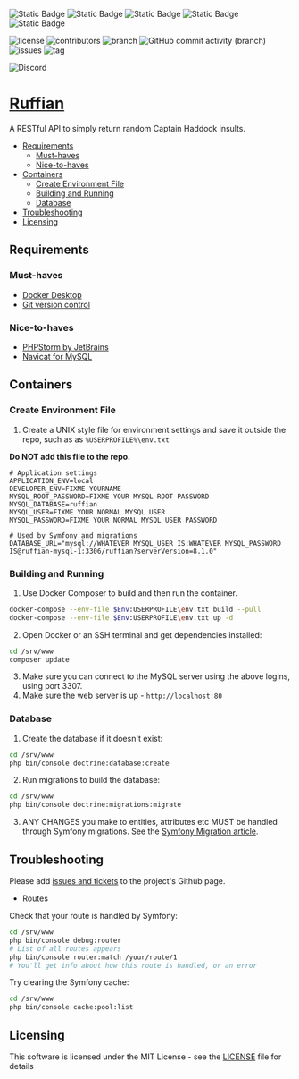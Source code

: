 ![Static Badge](https://img.shields.io/badge/PHP-8.2-blue)
![Static Badge](https://img.shields.io/badge/MySQL-8.1.0-blue)
![Static Badge](https://img.shields.io/badge/Apache-2.4.57-blue)
![Static Badge](https://img.shields.io/badge/Linux-debian_11_slim-blue)
![Static Badge](https://img.shields.io/badge/Symfony-6.3-blue)

![license](https://img.shields.io/github/license/kartano/ruffian)
![contributors](https://img.shields.io/github/contributors/kartano/ruffian)
![branch](https://img.shields.io/github/last-commit/kartano/ruffian/master)
![GitHub commit activity (branch)](https://img.shields.io/github/commit-activity/t/kartano/ruffian)
![issues](https://img.shields.io/github/issues/kartano/ruffian)
![tag](https://img.shields.io/github/v/tag/kartano/ruffian)

![Discord](https://img.shields.io/discord/1156682386340319332)

# [Ruffian](https://en.wikipedia.org/wiki/Captain_Haddock)

A RESTful API to simply return random Captain Haddock insults.

<!-- TOC -->
* [Requirements](#requirements)
    * [Must-haves](#must-haves)
    * [Nice-to-haves](#nice-to-haves)
* [Containers](#containers)
    * [Create Environment File](#create-environment-file)
    * [Building and Running](#building-and-running)
    * [Database](#database)
* [Troubleshooting](#troubleshooting)
* [Licensing](#licensing)
<!-- TOC -->

## Requirements

### Must-haves

* [Docker Desktop](https://www.docker.com/products/docker-desktop/)
* [Git version control](https://git-scm.com/downloads)

### Nice-to-haves

* [PHPStorm by JetBrains](https://www.jetbrains.com/phpstorm/)
* [Navicat for MySQL](https://navicat.com/en/products/navicat-for-mysql)

## Containers

### Create Environment File

1. Create a UNIX style file for environment settings and save it outside the repo, such as as `%USERPROFILE%\env.txt`

**Do NOT add this file to the repo.**

```
# Application settings
APPLICATION_ENV=local
DEVELOPER_ENV=FIXME YOURNAME
MYSQL_ROOT_PASSWORD=FIXME YOUR MYSQL ROOT PASSWORD
MYSQL_DATABASE=ruffian
MYSQL_USER=FIXME YOUR NORMAL MYSQL USER
MYSQL_PASSWORD=FIXME YOUR NORMAL MYSQL USER PASSWORD

# Used by Symfony and migrations
DATABASE_URL="mysql://WHATEVER MYSQL_USER IS:WHATEVER MYSQL_PASSWORD IS@ruffian-mysql-1:3306/ruffian?serverVersion=8.1.0"
```

### Building and Running

1. Use Docker Composer to build and then run the container.

```bash
docker-compose --env-file $Env:USERPROFILE\env.txt build --pull
docker-compose --env-file $Env:USERPROFILE\env.txt up -d 
```

2. Open Docker or an SSH terminal and get dependencies installed:

```bash
cd /srv/www
composer update
```

3. Make sure you can connect to the MySQL server using the above logins, using port 3307.
4. Make sure the web server is up - `http://localhost:80`

### Database

1. Create the database if it doesn't exist:

```bash
cd /srv/www
php bin/console doctrine:database:create
```

2. Run migrations to build the database:

```bash
cd /srv/www
php bin/console doctrine:migrations:migrate
```

3. ANY CHANGES you make to entities, attributes etc MUST be handled through Symfony migrations.  See the [Symfony Migration article](https://symfony.com/doc/current/doctrine.html#migrations-adding-more-fields).

## Troubleshooting

Please add [issues and tickets](https://github.com/kartano/ruffian/issues) to the project's Github page.

* Routes

Check that your route is handled by Symfony:

```bash
cd /srv/www
php bin/console debug:router
# List of all routes appears
php bin/console router:match /your/route/1
# You'll get info about how this route is handled, or an error
```

Try clearing the Symfony cache:

```bash
cd /srv/www
php bin/console cache:pool:list
```

## Licensing

This software is licensed under the MIT License - see the [LICENSE](LICENSE.md) file for details
